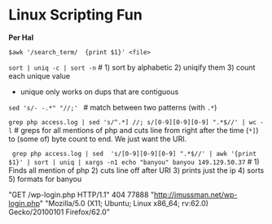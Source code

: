# Linux Scripting Fun

**Per Hal**

`$awk '/search_term/  {print $1}' <file>`



`sort | uniq -c | sort -n` # 1) sort by alphabetic 2) uniqify them 3) count each unique value

- unique only works on dups that are contiguous 



`sed 's/- -.*" "//;' ` # match between two patterns (with `.*`)

`grep php access.log | sed 's/^.*] //; s/[0-9][0-9][0-9] ".*$//' | wc -l` # greps for all mentions of php and cuts line from right after the time (`*]`) to (some of) byte count to end. We just want the URI.



` grep php access.log | sed  's/[0-9][0-9][0-9] ".*$//' | awk '{print $1}' | sort | uniq | xargs -n1 echo "banyou"
banyou 149.129.50.37` # 1) Finds all mention of php 2) cuts line off after URI 3) prints just the ip 4) sorts 5) formats for banyou







"GET /wp-login.php HTTP/1.1" 404 77888 "http://jmussman.net/wp-login.php" "Mozilla/5.0 (X11; Ubuntu; Linux x86_64; rv:62.0) Gecko/20100101 Firefox/62.0"